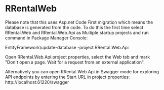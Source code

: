 # RRentalWeb

Please note that this uses Asp.net Code First migration which means the database is generated from the code. To do this the first time select RRental.Web and RRental.Web.Api as Multiple startup projects and run command in Package Manager Console:

EntityFramework\update-database -project RRental.Web.Api

Open RRental.Web.Api project properties, select the Web tab and mark "Don't open a page. Wait for a request from an external application".

Alternatively you can open RRental.Web.Api in Swagger mode for exploring API endpoints by entering the Start URL in project properties: http://localhost:61220/swagger


